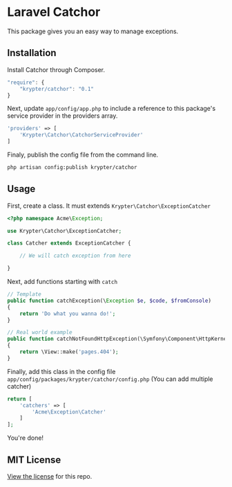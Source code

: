# Laravel Catchor

This package gives you an easy way to manage exceptions.

## Installation

Install Catchor through Composer.

```js
"require": {
    "krypter/catchor": "0.1"
}
```

Next, update `app/config/app.php` to include a reference to this package's service provider in the providers array.

```php
'providers' => [
    'Krypter\Catchor\CatchorServiceProvider'
]
```

Finaly, publish the config file from the command line.

```bash
php artisan config:publish krypter/catchor
```

## Usage

First, create a class. It must extends `Krypter\Catchor\ExceptionCatcher`

```php
<?php namespace Acme\Exception;

use Krypter\Catchor\ExceptionCatcher;

class Catcher extends ExceptionCatcher {

    // We will catch exception from here

}
```

Next, add functions starting with `catch` 

```php
// Template
public function catchException(\Exception $e, $code, $fromConsole)
{
    return 'Do what you wanna do!';
}

// Real world example
public function catchNotFoundHttpException(\Symfony\Component\HttpKernel\Exception\NotFoundHttpException $e, $code, $fromConsole)
{
    return \View::make('pages.404');
}
```

Finally, add this class in the config file `app/config/packages/krypter/catchor/config.php` (You can add multiple catcher)

```php
return [
    'catchers' => [
        'Acme\Exception\Catcher'
    ]
];
```

You're done!


## MIT License

[View the license](https://github.com/krypter/catchor/blob/master/LICENSE) for this repo.

